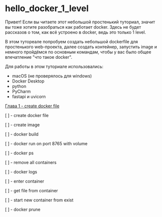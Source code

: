 # hello_docker_1_level

Привет!
Если вы читаете этот небольшой простенький туториал, значит вы тоже хотите разобраться как работает docker. Здесь
не будет рассказов о том, как всё устроено в docker, ведь это только 1 level. 

В этом тутореале попробуем создать небольшой dockerfile для простенького web-проекта, далее создать контейнер, 
запустить image и немного пройдёмся по основным командам, чтобы у вас было общее впечатление "что такое docker". 

Для работы в этом туториале использовались:
- macOS (не проверялось для windows)
- Docker Desktop
- python
- PyCharm
- fastapi и uvicorn 

[Глава 1 - create docker file](chapters/ch1.md)

[ ] - create docker file

[ ] - create image

[ ] - docker build

[ ] - docker run on port 8765 with volume 

[ ] - docker ps

[ ] - remove all containers

[ ] - docker logs

[ ] - enter container

[ ] - get file from container

[ ] - start new container from exist

[ ] - docker prune
